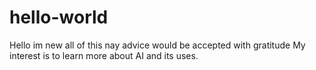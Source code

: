 # hello-world
Hello im new all of this nay advice would be accepted with gratitude 
My interest is to learn more about AI and its uses. 
